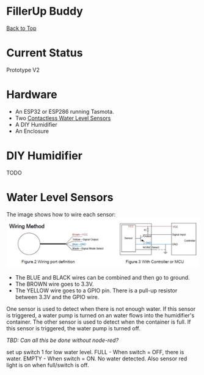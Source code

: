 # FillerUp Buddy
[Back to Top](../README.md)

# Current Status
Prototype V2
# Hardware
- An ESP32 or ESP286 running Tasmota. 
- Two [Contactless Water Level Sensors](https://amzn.to/3FcRsNK)
- A DIY Humidifier
- An Enclosure
# DIY Humidifier
TODO
# Water Level Sensors
The image shows how to wire each sensor:
![water level sensor](../images/FillerUp_Buddy_schematic.jpg)

- The BLUE and BLACK wires can be combined and then go to ground.
- The BROWN wire goes to 3.3V.
- The YELLOW wire goes to a GPIO pin.  There is a pull-up resistor between 3.3V and the GPIO wire.

One sensor is used to detect when there is not enough water.  If this sensor is triggered, a water pump is turned on an water flows into the humidifier's container.  The other sensor is used to detect when the container is full.  If this sensor is triggered, the water pump is turned off.

_TBD: Can all this be done without node-red?_

set up switch 1 for low water level.  FULL  - When switch = OFF, there is water.  EMPTY - When switch = ON.  No water detected.  Also sensor red light is on when full/switch is off.